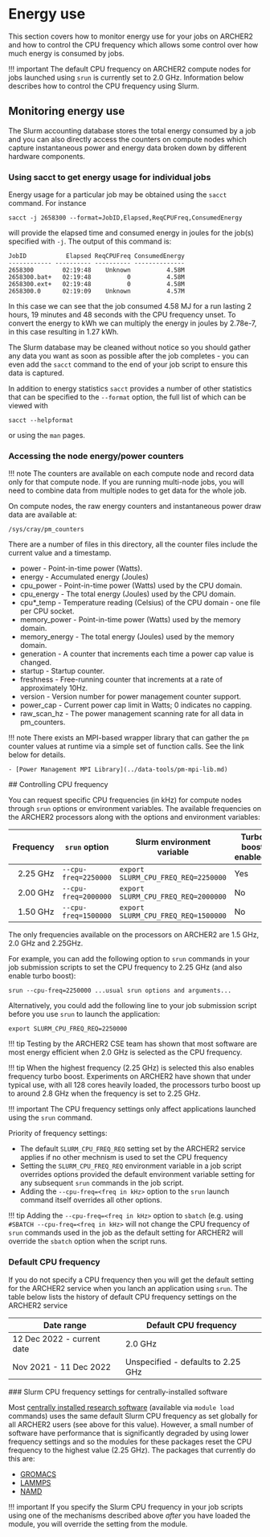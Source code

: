# Energy use

This section covers how to monitor energy use for your jobs on ARCHER2 and how to control the CPU frequency
which allows some control over how much energy is consumed by jobs.

!!! important
    The default CPU frequency on ARCHER2 compute nodes for jobs launched using `srun` is currently set
    to 2.0 GHz. Information below describes how to control the CPU frequency using Slurm.

## Monitoring energy use

The Slurm accounting database stores the total energy consumed by a job and you can also directly access
the counters on compute nodes which capture instantaneous power and energy data broken down by different
hardware components.

### Using sacct to get energy usage for individual jobs

Energy usage for a particular job may be obtained using the `sacct` command. For instance

```
sacct -j 2658300 --format=JobID,Elapsed,ReqCPUFreq,ConsumedEnergy
```

will provide the elapsed time and consumed energy in joules for the job(s) specified with `-j`.
The output of this command is: 

```
JobID           Elapsed ReqCPUFreq ConsumedEnergy 
------------ ---------- ---------- -------------- 
2658300        02:19:48    Unknown          4.58M 
2658300.bat+   02:19:48          0          4.58M 
2658300.ext+   02:19:48          0          4.58M 
2658300.0      02:19:09    Unknown          4.57M 
```

In this case we can see that the job consumed 4.58 MJ for a run lasting 2 hours, 19 minutes and 48 seconds with
the CPU frequency unset. To convert the energy to kWh we can multiply the energy in joules by 2.78e-7, in this
case resulting in 1.27 kWh. 

The Slurm database may be cleaned without notice so you should gather any data you want as soon as possible after
the job completes - you can even add the `sacct` command to the end of your job script to ensure this data is
captured.

In addition to energy statistics `sacct` provides a number of other statistics that can be specified to the `--format`
option, the full list of which can be viewed with

```
sacct --helpformat
```

or using the `man` pages. 

### Accessing the node energy/power counters

!!! note
    The counters are available on each compute node and record data only for that compute node. If you are
    running multi-node jobs, you will need to combine data from multiple nodes to get data for the whole
    job. 

On compute nodes, the raw energy counters and instantaneous power draw data are available at:

```
/sys/cray/pm_counters
```

There are a number of files in this directory, all the counter files include the current value and a timestamp.

- power - Point-in-time power (Watts).
- energy - Accumulated energy (Joules)
- cpu_power - Point-in-time power (Watts) used by the CPU domain.
- cpu_energy - The total energy (Joules) used by the CPU domain.
- cpu*_temp - Temperature reading (Celsius) of the CPU domain - one file per CPU socket.
- memory_power - Point-in-time power (Watts) used by the memory domain.
- memory_energy - The total energy (Joules) used by the memory domain.
- generation - A counter that increments each time a power cap value is changed.
- startup - Startup counter.
- freshness - Free-running counter that increments at a rate of approximately 10Hz.
- version - Version number for power management counter support.
- power_cap - Current power cap limit in Watts; 0 indicates no capping.
- raw_scan_hz - The power management scanning rate for all data in pm_counters.

!!! note
    There exists an MPI-based wrapper library that can gather the `pm` counter values at runtime via a simple
    set of function calls. See the link below for details.

    - [Power Management MPI Library](../data-tools/pm-mpi-lib.md)

## Controlling CPU frequency

You can request specific CPU frequencies (in kHz) for compute nodes through `srun` options or environment variables.
The available frequencies on the ARCHER2 processors along with the options and environment variables:

| Frequency | `srun` option | Slurm environment variable | Turbo boost enabled? |
|----------:|--------------|----------------------------|-------|
| 2.25 GHz  | `--cpu-freq=2250000` | `export SLURM_CPU_FREQ_REQ=2250000` | Yes |
| 2.00 GHz  | `--cpu-freq=2000000` | `export SLURM_CPU_FREQ_REQ=2000000` | No |
| 1.50 GHz  | `--cpu-freq=1500000` | `export SLURM_CPU_FREQ_REQ=1500000` | No |

The only frequencies available on the processors on ARCHER2 are 1.5 GHz, 2.0 GHz and 2.25GHz.

For example, you can add the following option to `srun` commands in your job submission scripts to set the CPU frequency
to 2.25 GHz (and also enable turbo boost):

```
srun --cpu-freq=2250000 ...usual srun options and arguments...
```

Alternatively, you could add the following line to your job submission script before you use `srun`
to launch the application:

```
export SLURM_CPU_FREQ_REQ=2250000
```

!!! tip
    Testing by the ARCHER2 CSE team has shown that most software are most energy efficient when 2.0 GHz 
    is selected as the CPU frequency.

!!! tip
    When the highest frequency (2.25 GHz) is selected this also enables frequency turbo boost. Experiments
    on ARCHER2 have shown that under typical use, with all 128 cores heavily loaded, the processors
    turbo boost up to around 2.8 GHz when the frequency is set to 2.25 GHz.
    
    
!!! important
    The CPU frequency settings only affect applications launched using the `srun` command.

Priority of frequency settings:

- The default `SLURM_CPU_FREQ_REQ` setting set by the ARCHER2 service applies if no other mechnism 
  is used to set the CPU frequency
- Setting the `SLURM_CPU_FREQ_REQ` environment variable in a job script overrides options provided
  the default environment variable setting for any subsequent `srun` commands in the job script.
- Adding the `--cpu-freq=<freq in kHz>` option to the `srun` launch command itself overrides all other
  options.
  
!!! tip
    Adding the `--cpu-freq=<freq in kHz>` option to `sbatch` (e.g. using `#SBATCH --cpu-freq=<freq in kHz>`
    will not change the CPU frequency of `srun` commands used in the job as the default setting for ARCHER2
    will override the `sbatch` option when the script runs.

### Default CPU frequency

If you do not specify a CPU frequency then you will get the default setting for the ARCHER2 service
when you lanch an application using `srun`.
The table below lists the history of default CPU frequency settings on the ARCHER2 service

| Date range | Default CPU frequency |
|------------|-----------------------|
| 12 Dec 2022 - current date | 2.0 GHz | 
| Nov 2021 - 11 Dec 2022 | Unspecified - defaults to 2.25 GHz |  

### Slurm CPU frequency settings for centrally-installed software

Most [centrally installed research software](../research-software/) (available via `module load`
commands) uses the same default Slurm CPU frequency as set globally for all ARCHER2 users (see above
for this value). However, a small number of software have performance that is significantly 
degraded by using lower frequency settings and so the modules for these packages reset the 
CPU frequency to the highest value (2.25 GHz). The packages that currently do this are:

- [GROMACS](../research-software/gromacs.md)
- [LAMMPS](../research-software/lammps.md)
- [NAMD](../research-software/namd.md)

!!! important
    If you specify the Slurm CPU frequency in your job scripts using one of the mechanisms described
    above *after* you have loaded the module, you will override the setting from the module.



